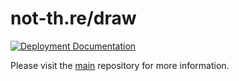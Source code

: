 # not-th.re/draw

[![Deployment Documentation](https://img.shields.io/badge/Deployment-Documentation-5c6ac4?style=for-the-badge)](https://github.com/not-three/main#deployment)

Please visit the [main](https://github.com/not-three/main) repository for more information.
